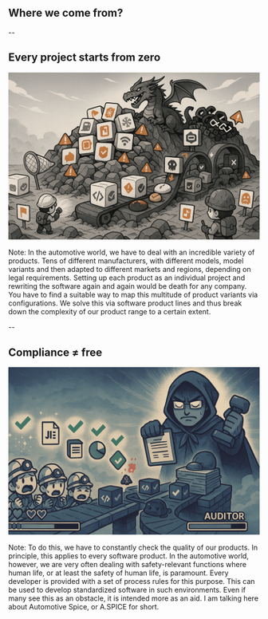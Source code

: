
## Where we come from?

--

<!-- .slide: data-transition="slide-in fade-out" -->

## Every project starts from zero

![](images/Product_Hell.png)

Note:
In the automotive world, we have to deal with an incredible variety of products. Tens of different manufacturers, with different models, model variants and then adapted to different markets and regions, depending on legal requirements.
Setting up each product as an individual project and rewriting the software again and again would be death for any company.
You have to find a suitable way to map this multitude of product variants via configurations.
We solve this via software product lines and thus break down the complexity of our product range to a certain extent.

--

## Compliance ≠ free

![](images/Compliance.png)

Note:
To do this, we have to constantly check the quality of our products. In principle, this applies to every software product.
In the automotive world, however, we are very often dealing with safety-relevant functions where human life, or at least the safety of human life, is paramount.
Every developer is provided with a set of process rules for this purpose. This can be used to develop standardized software in such environments.
Even if many see this as an obstacle, it is intended more as an aid. 
I am talking here about Automotive Spice, or A.SPICE for short.

